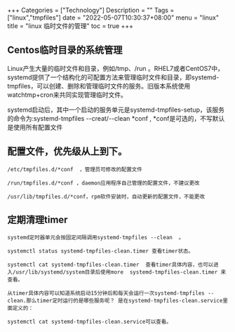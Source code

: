 +++
Categories = ["Technology"]
Description = ""
Tags = ["linux","tmpfiles"]
date = "2022-05-07T10:30:37+08:00"
menu = "linux"
title = "linux 临时文件的管理"
toc = true
+++

## Centos临时目录的系统管理
  Linux产生大量的临时文件和目录，例如/tmp、/run 。RHEL7或者CentOS7中，systemd提供了一个结构化的可配置方法来管理临时文件和目录，即systemd-tmpfiles，可以创建、删除和管理临时文件的服务。旧版本系统使用watchtmp+cron来共同实现管理临时文件。

  systemd启动后，其中一个启动的服务单元是systemd-tmpfiles-setup，该服务的命令为:systemd-tmpfiles --creat/--clean  *conf  , *conf是可选的，不写默认是使用所有配置文件

## 配置文件，优先级从上到下。

    /etc/tmpfiles.d/*conf  ，管理员可修改的配置文件

    /run/tmpfiles.d/*conf ，daemon应用程序自己管理的配置文件，不建议更改

    /usr/lib/tmpfiles.d/*conf，rpm软件安装时，自动更新的配置文件，不能更改

## 定期清理timer

    systemd定时器单元会按固定间隔调用systemd-tmpfiles --clean  。

    systemctl status systemd-tmpfiles-clean.timer 查看timer状态。

    systemctl cat systemd-tmpfiles-clean.timer  查看timer具体内容，也可以进入/usr/lib/systemd/system目录后使用more  systemd-tmpfiles-clean.timer 来查看。

    从timer具体内容可以知道系统启动15分钟后和每天会运行一次systemd-tmpfiles --clean.那么timer定时运行的是哪些服务呢？ 是在systemd-tmpfiles-clean.service里面定义的：

    systemctl cat systemd-tmpfiles-clean.service可以查看。
 